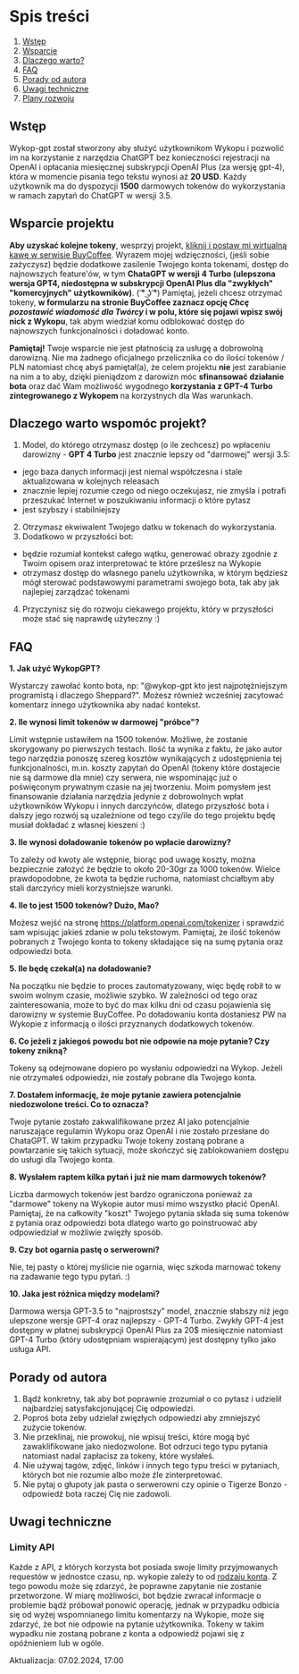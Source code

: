 
# Spis treści
1. [Wstęp](#wstep)
2. [Wsparcie](#wsparcie)
3. [Dlaczego warto?](#dlaczego-warto-wspomoc-projekt)
4. [FAQ](#faq)
5. [Porady od autora](#porady-od-autora)
6. [Uwagi techniczne](#uwagi-techniczne)
7. [Plany rozwoju](#plany-rozwoju)


## Wstęp
Wykop-gpt został stworzony aby służyć użytkownikom Wykopu i pozwolić im na korzystanie z narzędzia ChatGPT bez konieczności rejestracji na OpenAI i opłacania miesięcznej subskrypcji OpenAI Plus (za wersję gpt-4), która w momencie pisania tego tekstu wynosi aż **20 USD**. Każdy użytkownik ma do dyspozycji **1500** darmowych tokenów do wykorzystania w ramach zapytań do ChatGPT w wersji 3.5.


## Wsparcie projektu

**Aby uzyskać kolejne tokeny**, wesprzyj projekt, [kliknij i postaw mi wirtualną kawę w serwisie BuyCoffee](https://buycoffee.to/sheppard30). Wyrazem mojej wdzięczności, (jeśli sobie zażyczysz) będzie dodatkowe zasilenie Twojego konta tokenami, dostęp do najnowszych feature'ów, w tym **ChataGPT w wersji 4 Turbo (ulepszona wersja GPT4, niedostępna w subskrypcji OpenAI Plus dla "zwykłych" "komercyjnych" użytkowników)**.  ( ͡° ͜ʖ ͡°) Pamiętaj, jeżeli chcesz otrzymać tokeny, **w formularzu na stronie BuyCoffee zaznacz opcję *Chcę pozostawić wiadomość dla Twórcy* i w polu, które się pojawi wpisz swój nick z Wykopu**, tak abym wiedział komu odblokować dostęp do najnowszych funkcjonalności i doładować konto.

**Pamiętaj!** Twoje wsparcie nie jest płatnością za usługę a dobrowolną darowizną. Nie ma żadnego oficjalnego przelicznika co do ilości tokenów / PLN natomiast chcę abyś pamiętał(a), że celem projektu **nie** jest zarabianie na nim a to aby, dzięki pieniądzom z darowizn móc **sfinansować działanie bota** oraz dać Wam możliwość wygodnego **korzystania z GPT-4 Turbo zintegrowanego z Wykopem** na korzystnych dla Was warunkach.


## Dlaczego warto wspomóc projekt?

1. Model, do którego otrzymasz dostęp (o ile zechcesz) po wpłaceniu darowizny - **GPT 4 Turbo** jest znacznie lepszy od "darmowej" wersji 3.5:
- jego baza danych informacji jest niemal współczesna i stale aktualizowana w kolejnych releasach
- znacznie lepiej rozumie czego od niego oczekujasz, nie zmyśla i potrafi przeszukać Internet w poszukiwaniu informacji o które pytasz
- jest szybszy i stabilniejszy
2. Otrzymasz ekwiwalent Twojego datku w tokenach do wykorzystania.
3. Dodatkowo w przyszłości bot:
- będzie rozumiał kontekst całego wątku, generować obrazy zgodnie z Twoim opisem oraz interpretować te które prześlesz na Wykopie
- otrzymasz dostęp do własnego panelu użytkownika, w którym będziesz mógł sterować podstawowymi parametrami swojego bota, tak aby jak najlepiej zarządzać tokenami
4. Przyczynisz się do rozwoju ciekawego projektu, który w przyszłości może stać się naprawdę użyteczny :)

## FAQ
**1.  Jak użyć WykopGPT?**

Wystarczy zawołać konto bota, np: "@wykop-gpt kto jest najpotężniejszym programistą i dlaczego Sheppard?". Możesz również wcześniej zacytować komentarz innego użytkownika aby nadać kontekst.

**2.  Ile wynosi limit tokenów w darmowej "próbce"?**

Limit wstępnie ustawiłem na 1500 tokenów. Możliwe, że zostanie skorygowany po pierwszych testach. Ilość ta wynika z faktu, że jako autor tego narzędzia ponoszę szereg kosztów wynikających z udostępnienia tej funkcjonalności, m.in. koszty zapytań do OpenAI (tokeny które dostajecie nie są darmowe dla mnie) czy serwera, nie wspominając już o poświęconym prywatnym czasie na jej tworzeniu. Moim pomysłem jest finansowanie działania narzędzia jedynie z dobrowolnych wpłat użytkowników Wykopu i innych darczyńców, dlatego przyszłość bota i dalszy jego rozwój są uzależnione od tego czy/ile do tego projektu będę musiał dokładać z własnej kieszeni :)  

**3.  Ile wynosi doładowanie tokenów po wpłacie darowizny?**

To zależy od kwoty ale wstępnie, biorąc pod uwagę koszty, można bezpiecznie założyć że będzie to około 20-30gr za 1000 tokenów. Wielce prawdopodobne, że kwota ta będzie ruchoma, natomiast chciałbym aby stali darczyńcy mieli korzystniejsze warunki.

**4.  Ile to jest 1500 tokenów? Dużo, Mao?**

Możesz wejść na stronę https://platform.openai.com/tokenizer i sprawdzić sam wpisując jakieś zdanie w polu tekstowym. Pamiętaj, że ilość tokenów pobranych z Twojego konta to tokeny składające się na sumę pytania oraz odpowiedzi bota. 

**5.  Ile będę czekał(a) na doładowanie?**

Na początku nie będzie to proces zautomatyzowany, więc będę robił to w swoim wolnym czasie, możliwie szybko. W zależności od tego oraz zainteresowania, może to być do max kilku dni od czasu pojawienia się darowizny w systemie BuyCoffee. Po doładowaniu konta dostaniesz PW na Wykopie z informacją o ilości przyznanych dodatkowych tokenów. 

**6. Co jeżeli z jakiegoś powodu bot nie odpowie na moje pytanie? Czy tokeny znikną?**

Tokeny są odejmowane dopiero po wysłaniu odpowiedzi na Wykop. Jeżeli nie otrzymałeś odpowiedzi, nie zostały pobrane dla Twojego konta.

 **7. Dostałem informację, że moje pytanie zawiera potencjalnie niedozwolone treści. Co to oznacza?**
 
 Twoje pytanie zostało zakwalifikowane przez AI jako potencjalnie naruszające regulamin Wykopu oraz OpenAI i nie zostało przesłane do ChataGPT. W takim przypadku Twoje tokeny zostaną pobrane a powtarzanie się takich sytuacji, może skończyć się zablokowaniem dostępu do usługi dla Twojego konta. 

 **8. Wysłałem raptem kilka pytań i już nie mam darmowych tokenów?**
 
Liczba darmowych tokenów jest bardzo ograniczona ponieważ za "darmowe" tokeny na Wykopie autor musi mimo wszystko płacić OpenAI. Pamiętaj, że na całkowity "koszt" Twojego pytania składa się suma tokenów z pytania oraz odpowiedzi bota dlatego warto go poinstruować aby odpowiedział w możliwie zwięzły sposób.

 **9. Czy bot ogarnia pastę o serwerowni?**

 Nie, tej pasty o której myślicie nie ogarnia, więc szkoda marnować tokeny na zadawanie tego typu pytań. :)

**10. Jaka jest różnica między modelami?**

Darmowa wersja GPT-3.5 to "najprostszy" model, znacznie słabszy niż jego ulepszone wersje GPT-4 oraz najlepszy - GPT-4 Turbo. Zwykły GPT-4 jest dostępny w płatnej subskrypcji OpenAI Plus za 20$ miesięcznie natomiast GPT-4 Turbo (który udostępniam wspierającym) jest dostępny tylko jako usługa API.

## Porady od autora

1. Bądź konkretny, tak aby bot poprawnie zrozumiał o co pytasz i udzielił najbardziej satysfakcjonującej Cię odpowiedzi.
2. Poproś bota żeby udzielał zwięzłych odpowiedzi aby zmniejszyć zużycie tokenów.
3. Nie przeklinaj, nie prowokuj, nie wpisuj treści, które mogą być zawaklifikowane jako niedozwolone. Bot odrzuci tego typu pytania natomiast nadal zapłacisz za tokeny, które wysłałeś.
4. Nie używaj tagów, zdjęć, linków i innych tego typu treści w pytaniach, których bot nie rozumie albo może źle zinterpretować.
5. Nie pytaj o głupoty jak pasta o serwerowni czy opinie o Tigerze Bonzo - odpowiedź bota raczej Cię nie zadowoli.

## Uwagi techniczne

### Limity API

Każde z API, z których korzysta bot posiada swoje limity przyjmowanych requestów w jednostce czasu, np. wykopie zależy to od [rodzaju konta](https://wykop.pl/faq/konto#limity-na-koncie). Z tego powodu może się zdarzyć, że poprawne zapytanie nie zostanie przetworzone. W miarę możliwości, bot będzie zwracał informacje o problemie bądź próbował ponowić operację, jednak w przypadku odbicia się od wyżej wspomnianego limitu komentarzy na Wykopie, może się zdarzyć, że bot nie odpowie na pytanie użytkownika. Tokeny w takim wypadku nie zostaną pobrane z konta a odpowiedź pojawi się z opóźnieniem lub w ogóle.


Aktualizacja: 07.02.2024, 17:00







